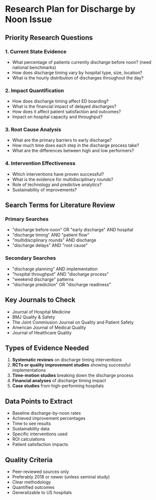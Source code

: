 # Research Plan for Discharge by Noon Issue

## Priority Research Questions

### 1. Current State Evidence
- What percentage of patients currently discharge before noon? (need national benchmarks)
- How does discharge timing vary by hospital type, size, location?
- What is the hourly distribution of discharges throughout the day?

### 2. Impact Quantification
- How does discharge timing affect ED boarding?
- What is the financial impact of delayed discharges?
- How does it affect patient satisfaction and outcomes?
- Impact on hospital capacity and throughput?

### 3. Root Cause Analysis
- What are the primary barriers to early discharge?
- How much time does each step in the discharge process take?
- What are the differences between high and low performers?

### 4. Intervention Effectiveness
- Which interventions have proven successful?
- What is the evidence for multidisciplinary rounds?
- Role of technology and predictive analytics?
- Sustainability of improvements?

## Search Terms for Literature Review

### Primary Searches
- "discharge before noon" OR "early discharge" AND hospital
- "discharge timing" AND "patient flow"
- "multidisciplinary rounds" AND discharge
- "discharge delays" AND "root cause"

### Secondary Searches  
- "discharge planning" AND implementation
- "hospital throughput" AND "discharge process"
- "weekend discharge" patterns
- "discharge prediction" OR "discharge readiness"

## Key Journals to Check
- Journal of Hospital Medicine
- BMJ Quality & Safety
- The Joint Commission Journal on Quality and Patient Safety
- American Journal of Medical Quality
- Journal of Healthcare Quality

## Types of Evidence Needed
1. **Systematic reviews** on discharge timing interventions
2. **RCTs or quality improvement studies** showing successful implementations
3. **Time-motion studies** breaking down the discharge process
4. **Financial analyses** of discharge timing impact
5. **Case studies** from high-performing hospitals

## Data Points to Extract
- Baseline discharge-by-noon rates
- Achieved improvement percentages
- Time to see results
- Sustainability data
- Specific interventions used
- ROI calculations
- Patient satisfaction impacts

## Quality Criteria
- Peer-reviewed sources only
- Preferably 2018 or newer (unless seminal study)
- Clear methodology
- Quantified outcomes
- Generalizable to US hospitals